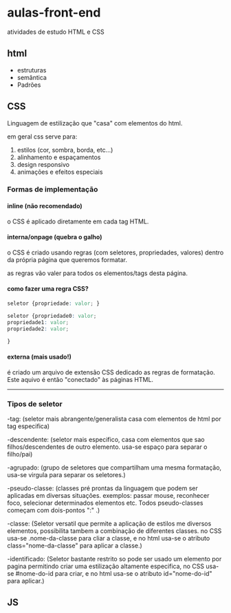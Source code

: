 # aulas-front-end

 atividades de estudo HTML e CSS

## html

- estruturas
- semântica
- Padrões

## CSS

Linguagem de estilização que "casa" com elementos do html.

em geral css serve para:

1. estilos (cor, sombra, borda, etc...)
2. alinhamento e espaçamentos
3. design responsivo
4. animações e efeitos especiais


### Formas de implementação

#### inline (não recomendado)

o CSS é aplicado diretamente em cada tag HTML.

#### interna/onpage (quebra o galho)

o CSS é criado usando regras (com seletores, propriedades, valores) dentro da própria página que queremos formatar.

as regras vão valer para todos os elementos/tags desta página.

#### como fazer uma regra CSS?
```css
seletor {propriedade: valor; }

seletor {propriedade0: valor;
propriedade1: valor;
propriedade2: valor;

}
```
#### externa (mais usado!)

é criado um arquivo de extensão CSS dedicado as regras de formatação. Este aquivo é então "conectado" às páginas HTML.

---
### Tipos de seletor
-tag: (seletor mais abrangente/generalista casa com elementos de html por tag especifica)

-descendente: (seletor mais especifico, casa com elementos que sao filhos/descendentes de outro elemento. usa-se espaço para separar o filho/pai)

-agrupado: (grupo de seletores que compartilham uma mesma formatação, usa-se virgula para separar os seletores.)

-pseudo-classe: (classes pré prontas da linguagem que podem ser aplicadas em diversas situações. exemplos: passar mouse, reconhecer foco, selecionar determinados elementos etc. Todos pseudo-classes começam com dois-pontos ":" .)

-classe: (Seletor versatil que permite a aplicação de estilos me diversos elementos, possibilita tambem a combinação de diferentes classes. no CSS usa-se .nome-da-classe para cliar a classe, e no html usa-se o atributo class="nome-da-classe" para aplicar a classe.)

-identificado: (Seletor bastante restrito so pode ser usado um elemento por pagina permitindo criar uma estilização altamente especifica, no CSS usa-se #nome-do-id para criar, e no html usa-se o atributo id="nome-do-id" para aplicar.)


## JS
